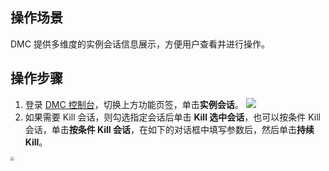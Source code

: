 ## 操作场景
DMC 提供多维度的实例会话信息展示，方便用户查看并进行操作。

## 操作步骤
1. 登录 [DMC 控制台](https://dms.cloud.tencent.com/#/login)，切换上方功能页签，单击**实例会话**。
   ![](https://qcloudimg.tencent-cloud.cn/raw/e34dce78d3e04f02f6ffb05c98eb4664.png)
2. 如果需要 Kill 会话，则勾选指定会话后单击 **Kill 选中会话**，也可以按条件 Kill 会话，单击**按条件 Kill 会话**，在如下的对话框中填写参数后，然后单击**持续 Kill**。<br>
<img src="https://qcloudimg.tencent-cloud.cn/raw/92d4a286b1b60c05bef138711a24a724.png" style="zoom:40%;" />


